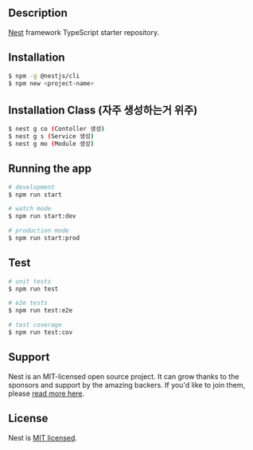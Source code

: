 ## Description

[Nest](https://github.com/nestjs/nest) framework TypeScript starter repository.

## Installation

```bash
$ npm -g @nestjs/cli
$ npm new <project-name>
```

## Installation Class (자주 생성하는거 위주)

```bash
$ nest g co (Contoller 생성)
$ nest g s (Service 생성)
$ nest g mo (Module 생성)
```

## Running the app

```bash
# development
$ npm run start

# watch mode
$ npm run start:dev

# production mode
$ npm run start:prod
```

## Test

```bash
# unit tests
$ npm run test

# e2e tests
$ npm run test:e2e

# test coverage
$ npm run test:cov
```

## Support

Nest is an MIT-licensed open source project. It can grow thanks to the sponsors and support by the amazing backers. If you'd like to join them, please [read more here](https://docs.nestjs.com/support).

## License

Nest is [MIT licensed](LICENSE).
